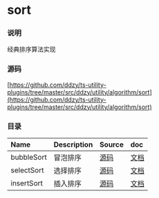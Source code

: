 # sort

### 说明

经典排序算法实现

### 源码

[https://github.com/ddzy/ts-utility-plugins/tree/master/src/ddzy/utility/algorithm/sort](https://github.com/ddzy/ts-utility-plugins/tree/master/src/ddzy/utility/algorithm/sort)

### 目录

| Name | Description | Source | doc |
| :--- | :--- | :--- | :--- |
| bubbleSort | 冒泡排序 | [源码](https://github.com/ddzy/ts-utility-plugins/tree/master/src/ddzy/utility/algorithm/sort/bubble-sort) | [文档](bubble-sort.md) |
| selectSort | 选择排序 | [源码](https://github.com/ddzy/ts-utility-plugins/tree/master/src/ddzy/utility/algorithm/sort/select-sort) | [文档](select-sort.md) |
| insertSort | 插入排序 | [源码](https://github.com/ddzy/ts-utility-plugins/tree/master/src/ddzy/utility/algorithm/sort/insert-sort) | [文档](insert-sort.md) |

